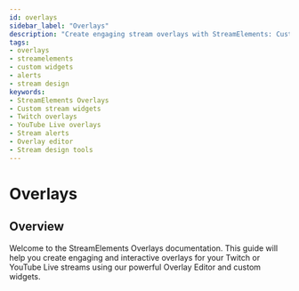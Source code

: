 ```yaml
---
id: overlays
sidebar_label: "Overlays"
description: "Create engaging stream overlays with StreamElements: Custom widgets, alerts, and more for Twitch and YouTube Live."
tags:
- overlays
- streamelements
- custom widgets
- alerts
- stream design
keywords:
- StreamElements Overlays
- Custom stream widgets
- Twitch overlays
- YouTube Live overlays
- Stream alerts
- Overlay editor
- Stream design tools
---
```


# Overlays

## Overview

Welcome to the StreamElements Overlays documentation. This guide will help you create engaging and interactive overlays for your Twitch or YouTube Live streams using our powerful Overlay Editor and custom widgets.

